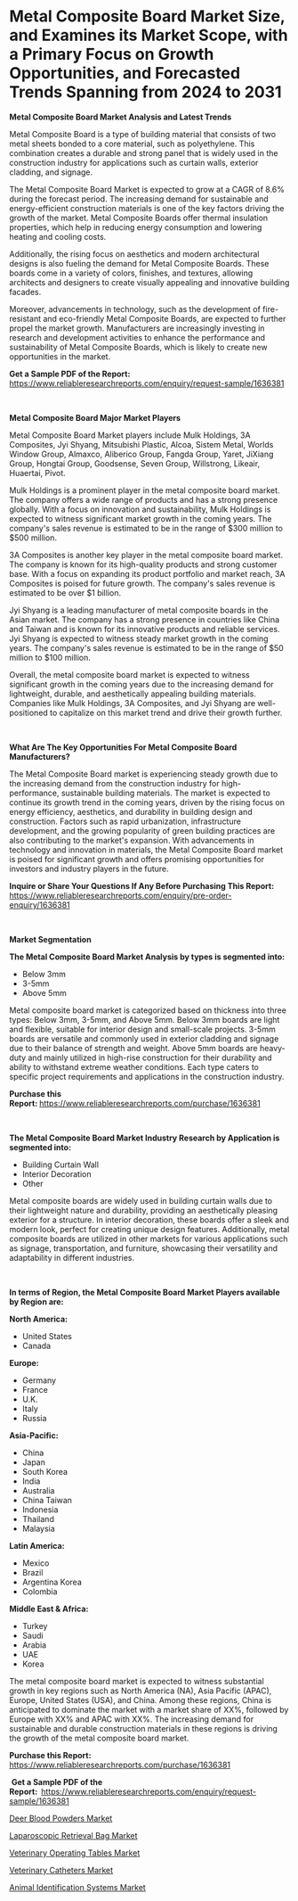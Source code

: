 <p><h1>Metal Composite Board Market Size, and Examines its Market Scope, with a Primary Focus on Growth Opportunities, and Forecasted Trends Spanning from 2024 to 2031</h1></p><p><strong>Metal Composite Board Market Analysis and Latest Trends</strong></p>
<p><p>Metal Composite Board is a type of building material that consists of two metal sheets bonded to a core material, such as polyethylene. This combination creates a durable and strong panel that is widely used in the construction industry for applications such as curtain walls, exterior cladding, and signage.</p><p>The Metal Composite Board Market is expected to grow at a CAGR of 8.6% during the forecast period. The increasing demand for sustainable and energy-efficient construction materials is one of the key factors driving the growth of the market. Metal Composite Boards offer thermal insulation properties, which help in reducing energy consumption and lowering heating and cooling costs.</p><p>Additionally, the rising focus on aesthetics and modern architectural designs is also fueling the demand for Metal Composite Boards. These boards come in a variety of colors, finishes, and textures, allowing architects and designers to create visually appealing and innovative building facades.</p><p>Moreover, advancements in technology, such as the development of fire-resistant and eco-friendly Metal Composite Boards, are expected to further propel the market growth. Manufacturers are increasingly investing in research and development activities to enhance the performance and sustainability of Metal Composite Boards, which is likely to create new opportunities in the market.</p></p>
<p><strong>Get a Sample PDF of the Report:&nbsp;</strong> <a href="https://www.reliableresearchreports.com/enquiry/request-sample/1636381">https://www.reliableresearchreports.com/enquiry/request-sample/1636381</a></p>
<p>&nbsp;</p>
<p><strong>Metal Composite Board Major Market Players</strong></p>
<p><p>Metal Composite Board Market players include Mulk Holdings, 3A Composites, Jyi Shyang, Mitsubishi Plastic, Alcoa, Sistem Metal, Worlds Window Group, Almaxco, Aliberico Group, Fangda Group, Yaret, JiXiang Group, Hongtai Group, Goodsense, Seven Group, Willstrong, Likeair, Huaertai, Pivot.</p><p>Mulk Holdings is a prominent player in the metal composite board market. The company offers a wide range of products and has a strong presence globally. With a focus on innovation and sustainability, Mulk Holdings is expected to witness significant market growth in the coming years. The company's sales revenue is estimated to be in the range of $300 million to $500 million.</p><p>3A Composites is another key player in the metal composite board market. The company is known for its high-quality products and strong customer base. With a focus on expanding its product portfolio and market reach, 3A Composites is poised for future growth. The company's sales revenue is estimated to be over $1 billion.</p><p>Jyi Shyang is a leading manufacturer of metal composite boards in the Asian market. The company has a strong presence in countries like China and Taiwan and is known for its innovative products and reliable services. Jyi Shyang is expected to witness steady market growth in the coming years. The company's sales revenue is estimated to be in the range of $50 million to $100 million.</p><p>Overall, the metal composite board market is expected to witness significant growth in the coming years due to the increasing demand for lightweight, durable, and aesthetically appealing building materials. Companies like Mulk Holdings, 3A Composites, and Jyi Shyang are well-positioned to capitalize on this market trend and drive their growth further.</p></p>
<p>&nbsp;</p>
<p><strong>What Are The Key Opportunities For Metal Composite Board Manufacturers?</strong></p>
<p><p>The Metal Composite Board market is experiencing steady growth due to the increasing demand from the construction industry for high-performance, sustainable building materials. The market is expected to continue its growth trend in the coming years, driven by the rising focus on energy efficiency, aesthetics, and durability in building design and construction. Factors such as rapid urbanization, infrastructure development, and the growing popularity of green building practices are also contributing to the market's expansion. With advancements in technology and innovation in materials, the Metal Composite Board market is poised for significant growth and offers promising opportunities for investors and industry players in the future.</p></p>
<p><strong>Inquire or Share Your Questions If Any Before Purchasing This Report:</strong> <a href="https://www.reliableresearchreports.com/enquiry/pre-order-enquiry/1636381">https://www.reliableresearchreports.com/enquiry/pre-order-enquiry/1636381</a></p>
<p>&nbsp;</p>
<p><strong>Market Segmentation</strong></p>
<p><strong>The Metal Composite Board Market Analysis by types is segmented into:</strong></p>
<p><ul><li>Below 3mm</li><li>3-5mm</li><li>Above 5mm</li></ul></p>
<p><p>Metal composite board market is categorized based on thickness into three types: Below 3mm, 3-5mm, and Above 5mm. Below 3mm boards are light and flexible, suitable for interior design and small-scale projects. 3-5mm boards are versatile and commonly used in exterior cladding and signage due to their balance of strength and weight. Above 5mm boards are heavy-duty and mainly utilized in high-rise construction for their durability and ability to withstand extreme weather conditions. Each type caters to specific project requirements and applications in the construction industry.</p></p>
<p><strong>Purchase this Report:&nbsp;</strong><a href="https://www.reliableresearchreports.com/purchase/1636381">https://www.reliableresearchreports.com/purchase/1636381</a></p>
<p>&nbsp;</p>
<p><strong>The Metal Composite Board Market Industry Research by Application is segmented into:</strong></p>
<p><ul><li>Building Curtain Wall</li><li>Interior Decoration</li><li>Other</li></ul></p>
<p><p>Metal composite boards are widely used in building curtain walls due to their lightweight nature and durability, providing an aesthetically pleasing exterior for a structure. In interior decoration, these boards offer a sleek and modern look, perfect for creating unique design features. Additionally, metal composite boards are utilized in other markets for various applications such as signage, transportation, and furniture, showcasing their versatility and adaptability in different industries.</p></p>
<p>&nbsp;</p>
<p><strong>In terms of Region, the Metal Composite Board Market Players available by Region are:</strong></p>
<p>
    <p> <strong> North America: </strong>
        <ul>
            <li>United States</li>
            <li>Canada</li>
        </ul>
        </p> 
    <p> <strong> Europe: </strong>
        <ul>
            <li>Germany</li>
            <li>France</li>
            <li>U.K.</li>
            <li>Italy</li>
            <li>Russia</li>
        </ul>
        </p> 
    <p> <strong> Asia-Pacific: </strong>
        <ul>
            <li>China</li>
            <li>Japan</li>
            <li>South Korea</li>
            <li>India</li>
            <li>Australia</li>
            <li>China Taiwan</li>
            <li>Indonesia</li>
            <li>Thailand</li>
            <li>Malaysia</li>
        </ul>
        </p> 
    <p> <strong> Latin America: </strong>
        <ul>
            <li>Mexico</li>
            <li>Brazil</li>
            <li>Argentina Korea</li>
            <li>Colombia</li>
        </ul>
        </p> 
    <p> <strong> Middle East & Africa: </strong>
        <ul>
            <li>Turkey</li>
            <li>Saudi</li>
            <li>Arabia</li>
            <li>UAE</li>
            <li>Korea</li>
        </ul>
    </p>
    </p>
<p><p>The metal composite board market is expected to witness substantial growth in key regions such as North America (NA), Asia Pacific (APAC), Europe, United States (USA), and China. Among these regions, China is anticipated to dominate the market with a market share of XX%, followed by Europe with XX% and APAC with XX%. The increasing demand for sustainable and durable construction materials in these regions is driving the growth of the metal composite board market.</p></p>
<p><strong>Purchase this Report: </strong><a href="https://www.reliableresearchreports.com/purchase/1636381">https://www.reliableresearchreports.com/purchase/1636381</a></p>
<p>&nbsp;<strong>Get a Sample PDF of the Report:&nbsp;&nbsp;</strong><a href="https://www.reliableresearchreports.com/enquiry/request-sample/1636381">https://www.reliableresearchreports.com/enquiry/request-sample/1636381</a></p>
<p><strong></strong></p>
<p><p><a href="https://github.com/Krish2023na/Market-Research-Report-List-3/blob/main/deer-blood-powders-market.md">Deer Blood Powders Market</a></p><p><a href="https://medium.com/@joycelucas56/laparoscopic-retrieval-bag-market-analysis-and-sze-forecasted-for-period-from-2024-to-2031-3474da635a33">Laparoscopic Retrieval Bag Market</a></p><p><a href="https://medium.com/@marcellakin2023/veterinary-operating-tables-market-report-reveals-the-latest-trends-and-growth-opportunities-of-034e688a143e">Veterinary Operating Tables Market</a></p><p><a href="https://medium.com/@marcellakin2023/veterinary-catheters-market-trends-forecast-and-competitive-analysis-to-2031-09c8accdf1e4">Veterinary Catheters Market</a></p><p><a href="https://medium.com/@magaliortiz1955/animal-identification-systems-market-size-and-market-trends-complete-industry-overview-2024-to-8c2e81bd4841">Animal Identification Systems Market</a></p></p>